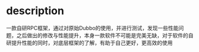 # description
一款自研RPC框架，通过对原始Dubbo的使用，并进行测试，发现一些性能问题，之后做出的修改与性能提升，本身一款软件不可能是完美无缺，对于软件的自研提升性能的同时，对底层框架的了解，有助于自己更好，更高效的使用
